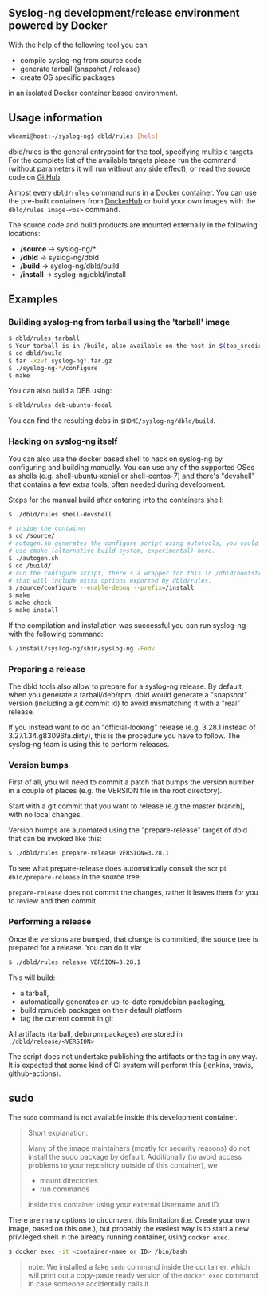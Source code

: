 ## Syslog-ng development/release environment powered by Docker
With the help of the following tool you can
- compile syslog-ng from source code
- generate tarball (snapshot / release)
- create OS specific packages

in an isolated Docker container based environment.

## Usage information
```bash
whoami@host:~/syslog-ng$ dbld/rules [help]
```

dbld/rules is the general entrypoint for the tool, specifying multiple
targets.  For the complete list of the available targets please run the
command (without parameters it will run without any side effect), or read
the source code on [GitHub](rules).

Almost every `dbld/rules` command runs in a Docker container.  You can use
the pre-built containers from [DockerHub](https://hub.docker.com/u/balabit/)
or build your own images with the `dbld/rules image-<os>` command.

The source code and build products are mounted externally in the following locations:
- **/source** -> syslog-ng/*
- **/dbld** -> syslog-ng/dbld
- **/build** -> syslog-ng/dbld/build
- **/install** -> syslog-ng/dbld/install

## Examples

### Building syslog-ng from tarball using the 'tarball' image

```bash
$ dbld/rules tarball
$ Your tarball is in /build, also available on the host in $(top_srcdir)/dbld/build
$ cd dbld/build
$ tar -xzvf syslog-ng*.tar.gz
$ ./syslog-ng-*/configure
$ make
```

You can also build a DEB using:

```bash
$ dbld/rules deb-ubuntu-focal
```

You can find the resulting debs in `$HOME/syslog-ng/dbld/build`.

### Hacking on syslog-ng itself

You can also use the docker based shell to hack on syslog-ng by configuring
and building manually. You can use any of the supported OSes as shells (e.g.
shell-ubuntu-xenial or shell-centos-7) and there's "devshell" that contains
a few extra tools, often needed during development.

Steps for the manual build after entering into the containers shell:

```bash
$ ./dbld/rules shell-devshell

# inside the container
$ cd /source/
# autogen.sh generates the configure script using autotools, you could also
# use cmake (alternative build system, experimental) here.
$ ./autogen.sh
$ cd /build/
# run the configure script, there's a wrapper for this in /dbld/bootstrap
# that will include extra options exported by dbld/rules.
$ /source/configure --enable-debug --prefix=/install
$ make
$ make check
$ make install
```

If the compilation and installation was successful you can run syslog-ng with the following command:

```bash
$ /install/syslog-ng/sbin/syslog-ng -Fedv
```

### Preparing a release

The dbld tools also allow to prepare for a syslog-ng release. By default,
when you generate a tarball/deb/rpm, dbld would generate a "snapshot"
version (including a git commit id) to avoid mismatching it with a "real"
release.

If you instead want to do an "official-looking" release (e.g.  3.28.1
instead of 3.27.1.34.g83096fa.dirty), this is the procedure you have to
follow.  The syslog-ng team is using this to perform releases.

### Version bumps

First of all, you will need to commit a patch that bumps the version number
in a couple of places (e.g. the VERSION file in the root directory).

Start with a git commit that you want to release (e.g the master branch),
with no local changes.

Version bumps are automated using the "prepare-release" target of
dbld that can be invoked like this:

```bash
$ ./dbld/rules prepare-release VERSION=3.28.1
```

To see what prepare-release does automatically consult the script
`dbld/prepare-release` in the source tree.

`prepare-release` does not commit the changes, rather it leaves them for you
to review and then commit.

### Performing a release

Once the versions are bumped, that change is committed, the source tree is
prepared for a release. You can do it via:

```bash
$ ./dbld/rules release VERSION=3.28.1
```

This will build:
  * a tarball,
  * automatically generates an up-to-date rpm/debian packaging,
  * build rpm/deb packages on their default platform
  * tag the current commit in git

All artifacts (tarball, deb/rpm packages) are stored in `./dbld/release/<VERSION>`

The script does not undertake publishing the artifacts or the tag in any
way. It is expected that some kind of CI system will perform this (jenkins,
travis, github-actions).

## sudo
The `sudo` command is not available inside this development container.

>Short explanation:
>
>Many of the image maintainers (mostly for security reasons) do not install the sudo package by default. Additionally (to avoid access problems to your repository outside of this container), we
>- mount directories
>- run commands
>
>inside this container using your external Username and ID.

There are many options to circumvent this limitation (i.e. Create your own image, based on this one.), but probably the easiest way is to start a new privileged shell in the already running container, using `docker exec`.
```bash
$ docker exec -it <container-name or ID> /bin/bash
```

> note: We installed a fake `sudo` command inside the container, which will print out a copy-paste ready version of the `docker exec` command in case someone accidentally calls it.
